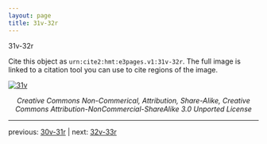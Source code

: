 ```yaml
---
layout: page
title: 31v-32r
---
```


31v-32r

Cite this object as `urn:cite2:hmt:e3pages.v1:31v-32r`.  The full image is linked to a citation tool you can use to cite regions of the image.

[![31v](http://www.homermultitext.org/iipsrv?IIIF=/project/homer/pyramidal/deepzoom/hmt/e3bifolio/v1/E3_31v_32r.tif/full/800,/0/default.jpg)](http://www.homermultitext.org/ict2/?urn=urn:cite2:hmt:e3bifolio.v1:E3_31v_32r) 

<p style="text-align: center; font-style: italic;">Creative Commons Non-Commerical, Attribution, Share-Alike, Creative Commons Attribution-NonCommercial-ShareAlike 3.0 Unported License</p>

---

previous: [30v-31r](../30v-31r/) | next: [32v-33r](../32v-33r/)